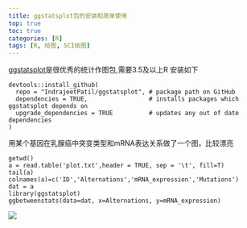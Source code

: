 ```yaml
---
title: ggstatsplot包的安装和简单使用
top: true
toc: true
categories: [R]
tags: [R, 绘图, SCI绘图]
---
```

[ggstatsplot]([https://paulvanderlaken.com/2018/08/26/ggstatsplot-creating-graphics-including-statistical-details/](https://paulvanderlaken.com/2018/08/26/ggstatsplot-creating-graphics-including-statistical-details/)
)是很优秀的统计作图包,需要3.5及以上R
安装如下
```
devtools::install_github(
  repo = "IndrajeetPatil/ggstatsplot", # package path on GitHub
  dependencies = TRUE,                 # installs packages which ggstatsplot depends on
  upgrade_dependencies = TRUE          # updates any out of date dependencies
)
```
用某个基因在乳腺癌中突变类型和mRNA表达关系做了一个图，比较漂亮
```
getwd()
a = read.table('plot.txt',header = TRUE, sep = '\t', fill=T)
tail(a)
colnames(a)=c('ID','Alternations','mRNA_expression','Mutations')
dat = a
library(ggstatsplot)
ggbetweenstats(data=dat, x=Alternations, y=mRNA_expression)
```
![](https://upload-images.jianshu.io/upload_images/7976641-f196ac4e89be8ca5.png?imageMogr2/auto-orient/strip%7CimageView2/2/w/1240)
